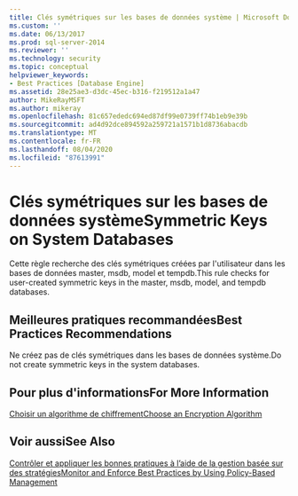 ```yaml
---
title: Clés symétriques sur les bases de données système | Microsoft Docs
ms.custom: ''
ms.date: 06/13/2017
ms.prod: sql-server-2014
ms.reviewer: ''
ms.technology: security
ms.topic: conceptual
helpviewer_keywords:
- Best Practices [Database Engine]
ms.assetid: 28e25ae3-d3dc-45ec-b316-f219512a1a47
author: MikeRayMSFT
ms.author: mikeray
ms.openlocfilehash: 81c657ededc694ed87df99e0739ff74b1eb9e39b
ms.sourcegitcommit: ad4d92dce894592a259721a1571b1d8736abacdb
ms.translationtype: MT
ms.contentlocale: fr-FR
ms.lasthandoff: 08/04/2020
ms.locfileid: "87613991"
---
```

# <a name="symmetric-keys-on-system-databases"></a><span data-ttu-id="6224a-102">Clés symétriques sur les bases de données système</span><span class="sxs-lookup"><span data-stu-id="6224a-102">Symmetric Keys on System Databases</span></span>
  <span data-ttu-id="6224a-103">Cette règle recherche des clés symétriques créées par l'utilisateur dans les bases de données master, msdb, model et tempdb.</span><span class="sxs-lookup"><span data-stu-id="6224a-103">This rule checks for user-created symmetric keys in the master, msdb, model, and tempdb databases.</span></span>  
  
## <a name="best-practices-recommendations"></a><span data-ttu-id="6224a-104">Meilleures pratiques recommandées</span><span class="sxs-lookup"><span data-stu-id="6224a-104">Best Practices Recommendations</span></span>  
 <span data-ttu-id="6224a-105">Ne créez pas de clés symétriques dans les bases de données système.</span><span class="sxs-lookup"><span data-stu-id="6224a-105">Do not create symmetric keys in the system databases.</span></span>  
  
## <a name="for-more-information"></a><span data-ttu-id="6224a-106">Pour plus d'informations</span><span class="sxs-lookup"><span data-stu-id="6224a-106">For More Information</span></span>  
 [<span data-ttu-id="6224a-107">Choisir un algorithme de chiffrement</span><span class="sxs-lookup"><span data-stu-id="6224a-107">Choose an Encryption Algorithm</span></span>](../security/encryption/choose-an-encryption-algorithm.md)  
  
## <a name="see-also"></a><span data-ttu-id="6224a-108">Voir aussi</span><span class="sxs-lookup"><span data-stu-id="6224a-108">See Also</span></span>  
 [<span data-ttu-id="6224a-109">Contrôler et appliquer les bonnes pratiques à l’aide de la gestion basée sur des stratégies</span><span class="sxs-lookup"><span data-stu-id="6224a-109">Monitor and Enforce Best Practices by Using Policy-Based Management</span></span>](monitor-and-enforce-best-practices-by-using-policy-based-management.md)  
  
  
